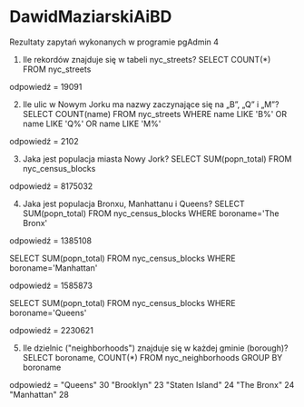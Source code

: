 # DawidMaziarskiAiBD

Rezultaty zapytań wykonanych w programie pgAdmin 4

1. Ile rekordów znajduje się w tabeli nyc_streets?
SELECT COUNT(*) FROM nyc_streets

odpowiedź = 19091


2. Ile ulic w Nowym Jorku ma nazwy zaczynające się na „B”, „Q” i „M”?
SELECT COUNT(name) FROM nyc_streets
WHERE name LIKE 'B%'
OR name LIKE 'Q%'
OR name LIKE 'M%'

odpowiedź = 2102


3. Jaka jest populacja miasta Nowy Jork?
SELECT SUM(popn_total) FROM nyc_census_blocks

odpowiedź = 8175032


4. Jaka jest populacja Bronxu, Manhattanu i Queens?
SELECT SUM(popn_total) FROM nyc_census_blocks
WHERE boroname='The Bronx'

odpowiedź = 1385108


SELECT SUM(popn_total) FROM nyc_census_blocks
WHERE boroname='Manhattan'

odpowiedź = 1585873


SELECT SUM(popn_total) FROM nyc_census_blocks
WHERE boroname='Queens'

odpowiedź = 2230621


5. Ile dzielnic ("neighborhoods") znajduje się w każdej gminie (borough)?
SELECT boroname, COUNT(*) FROM nyc_neighborhoods
GROUP BY boroname

odpowiedź =
"Queens"	30
"Brooklyn"	23
"Staten Island"	24
"The Bronx"	24
"Manhattan"	28


